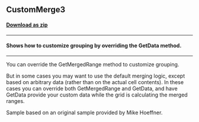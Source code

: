 ## CustomMerge3
#### [Download as zip](https://grapecity.github.io/DownGit/#/home?url=https://github.com/GrapeCity/ComponentOne-WinForms-Samples/tree/master/NetFramework\FlexGrid\CS\CustomMerge3)
____
#### Shows how to customize grouping by overriding the GetData method.
____
You can override the GetMergedRange method to customize grouping.

But in some cases you may want to use the default merging logic, except based on arbitrary data (rather than on the actual cell contents).
In these cases you can override both GetMergedRange and GetData, and have GetData provide your custom data while the grid is calculating the merged ranges.

Sample based on an original sample provided by Mike Hoeffner.
